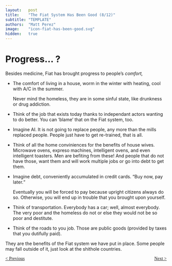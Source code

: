 ```yaml
---
layout:   post
title:    "The Fiat System Has Been Good (8/12)"
subtitle: "TEMPLATE"
authors:  "Matt Perez"
image:    "icon-fiat-has-been-good.svg"
hidden:   true
---
```


<div style="display:none; ">
 <p>Time for an alternative.</p>
</div>

<h1>Progress&hellip; ?</h1>
 <p>Besides medicine, Fiat has brought progress to people&rsquo;s <em>comfort,</em></p>
  <ul id="_standout">
   <li>
    <p>The comfort of living in a house, worm in the winter with heating, cool with A/C in the summer.</p>
    <p>Never mind the homeless, they are in some sinful state, like drunkness or drug addiction.</p>
   </li>
   <li>
    <p>Think of the job that exists today thanks to independant actors wanting to do better. You can &lsquo;blame&rsquo; that on the Fiat system, too.</p>
   </li>
   <li>
    <p>Imagine AI. It is not going to replace people, any more than the mills replaced people. People just have to get re-trained, that is all.</p>
   </li>
   <li>
    <p>Think of all the home conviniences for the benefits of house wives. Microwave ovens, expreso machines, intelligent ovens, and even intelligent toasters. Men are befiting from these! And people that do not have those, want them and will work multiple jobs or go into debt to get them.</p>
   </li>
   <li>
    <p>Imagine debt, conveniently accumulated in credit cards. &ldquo;Buy now, pay later.&ldquo;</p>
    <p>Eventually you will be forced to pay because upright citizens always do so. Otherwise, you will end up in trouble that you brought upon yourself.</p>
   </li>
   <li>
    <p>Think of transportation. Everybody has a car; well, almost everybody. The very poor and the homeless do not or else they would not be so poor and destitute.</p>
   </li>
   <li>
    <p>Think of the roads to you job. Those are public goods (provided by taxes that you dutifully paid).</p>
   </li>
  </ul>
 <p id="_standout">They are the benefits of the Fiat system we have put in place. Some people may fall outside of it, just look at the shithole countries.</p>
 
<div style="margin-bottom:1in; font-family: American Typewriter, serif; ">
 <span style="float:left; ">
  <a href="https://radicalcompanies.com/2024/12/10/the-fiat-system-has-been-good">&lt; Previous</a>
 </span>
 <span style="float:right; ">
  <a href="https://radicalcompanies.com/2024/12/12/the-fiat-system-has-been-good">Next &gt;</a>
 </span>
</div>